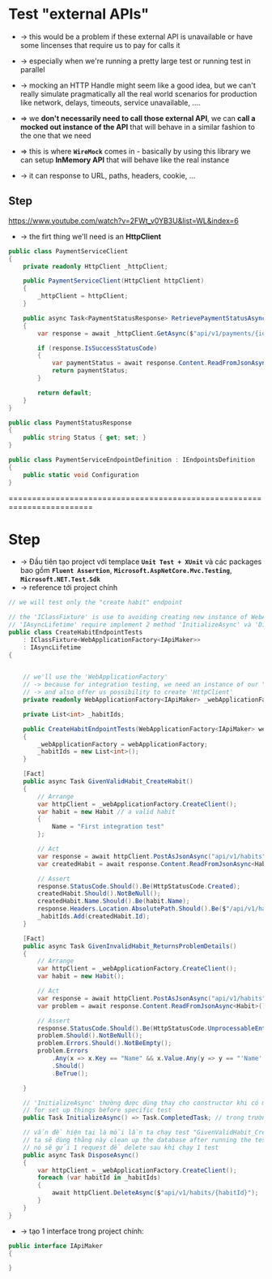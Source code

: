 
# Test "external APIs" 
* -> this would be a problem if these external API is unavailable or have some lincenses that require us to pay for calls it
* -> especially when we're running a pretty large test or running test in parallel
* -> mocking an HTTP Handle might seem like a good idea, but we can't really simulate pragmatically all the real world scenarios for production like network, delays, timeouts, service unavailable, ....

* => we **don't necessarily need to call those external API**, we can **call a mocked out instance of the API** that will behave in a similar fashion to the one that we need
* => this is where **`WireMock`** comes in - basically by using this library we can setup **InMemory API** that will behave like the real instance
* -> it can response to URL, paths, headers, cookie, ...

## Step
https://www.youtube.com/watch?v=2FWt_v0YB3U&list=WL&index=6

* -> the firt thing we'll need is an **HttpClient**

```cs
public class PaymentServiceClient
{
    private readonly HttpClient _httpClient;

    public PaymentServiceClient(HttpClient httpClient)
    {
        _httpClient = httpClient;
    }

    public async Task<PaymentStatusResponse> RetrievePaymentStatusAsync(int id)
    {
        var response = await _httpClient.GetAsync($"api/v1/payments/{id}/status");

        if (response.IsSuccessStatusCode)
        {
            var paymentStatus = await response.Content.ReadFromJsonAsync<PaymentStatusReponse>();
            return paymentStatus;
        }

        return default;
    }
}

public class PaymentStatusResponse
{
    public string Status { get; set; }
}

public class PaymentServiceEndpointDefinition : IEndpointsDefinition
{
    public static void Configuration
}
```
========================================================================
# Step
* -> Đầu tiên tạo project với templace **`Unit Test + XUnit`** và các packages bao gồm **`Fluent Assertion`**, **`Microsoft.AspNetCore.Mvc.Testing`**, **`Microsoft.NET.Test.Sdk`**
* -> reference tới project chính

```cs 
// we will test only the "create habit" endpoint

// the 'IClassFixture' is use to avoiding creating new instance of WebApplicationFactory<IApiMaker> for every test that we create
// 'IAsyncLifetime' require implement 2 method 'InitializeAsync' và 'DisposeAsync'
public class CreateHabitEndpointTests 
    : IClassFixture<WebApplicationFactory<IApiMaker>>
    : IAsyncLifetime
{
    

    // we'll use the 'WebApplicationFactory'
    // -> because for integration testing, we need an instance of our "Habit tracker" API in memory
    // -> and also offer us possibility to create 'HttpClient'
    private readonly WebApplicationFactory<IApiMaker> _webApplicationFactory;

    private List<int> _habitIds;

    public CreateHabitEndpointTests(WebApplicationFactory<IApiMaker> webApplicationFactory)
    {
        _webApplicationFactory = webApplicationFactory;
        _habitIds = new List<int>();
    }

    [Fact]
    public async Task GivenValidHabit_CreateHabit()
    {
        // Arrange
        var httpClient = _webApplicationFactory.CreateClient();
        var habit = new Habit // a valid habit
        {
            Name = "First integration test"
        };

        // Act
        var response = await httpClient.PostAsJsonAsync("api/v1/habits", habit);
        var createdHabit = await response.Content.ReadFromJsonAsync<Habit>();

        // Assert
        response.StatusCode.Should().Be(HttpStatusCode.Created);
        createdHabit.Should().NotBeNull();
        createdHabit.Name.Should().Be(habit.Name);
        response.Headers.Location.AbsolutePath.Should().Be($"/api/v1/habits/{createdHabit.Id}");
        _habitIds.Add(createdHabit.Id);
    }

    [Fact]
    public async Task GivenInvalidHabit_ReturnsProblemDetails()
    {
        // Arrange
        var httpClient = _webApplicationFactory.CreateClient();
        var habit = new Habit();

        // Act
        var response = await httpClient.PostAsJsonAsync("api/v1/habits", habit);
        var problem = await response.Content.ReadFromJsonAsync<Habit>();

        // Assert
        response.StatusCode.Should().Be(HttpStatusCode.UnprocessableEntity);
        problem.Should().NotBeNull();
        problem.Errors.Should().NotBeEmpty(); 
        problem.Errors
            .Any(x => x.Key == "Name" && x.Value.Any(y => y == "'Name' must not be empty."))
            .Should()
            .BeTrue();

    }

    // 'InitializeAsync' thường được dùng thay cho constructor khi có một số setup methods cần được call in async fashion
    // for set up things before specific test
    public Task InitializeAsync() => Task.CompletedTask; // trong trường hợp ta sẽ không làm gì cả

    // vấn đề hiện tại là mỗi lần ta chạy test "GivenValidHabit_CreateHabit" thì nó sẽ thêm 1 record vào database
    // ta sẽ dùng thằng này clean up the database after running the test 
    // nó sẽ gửi 1 request để delete sau khi chạy 1 test  
    public async Task DisposeAsync()
    {
        var httpClient = _webApplicationFactory.CreateClient();
        foreach (var habitId in _habitIds)
        {
            await httpClient.DeleteAsync($"api/v1/habits/{habitId}");
        }
    }
}
```

* -> tạo 1 interface trong project chính:
```cs
public interface IApiMaker
{

}
```